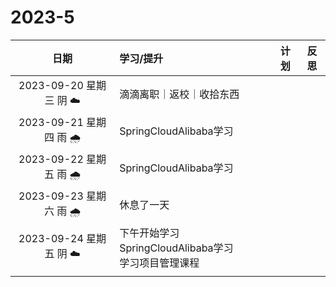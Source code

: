 # 2023-5

|           日期           | 学习/提升                                              | 计划 | 反思 |
| :----------------------: | :----------------------------------------------------- | :--: | :--: |
| 2023-09-20 星期三  阴  ☁️ | 滴滴离职｜返校｜收拾东西                               |      |      |
| 2023-09-21 星期四  雨  🌧️ | SpringCloudAlibaba学习                                 |      |      |
| 2023-09-22 星期五  雨  🌧️ | SpringCloudAlibaba学习                                 |      |      |
| 2023-09-23 星期六  雨  🌧️ | 休息了一天                                             |      |      |
| 2023-09-24 星期五  阴  ☁️ | 下午开始学习SpringCloudAlibaba学习<br>学习项目管理课程 |      |      |
|                          |                                                        |      |      |




